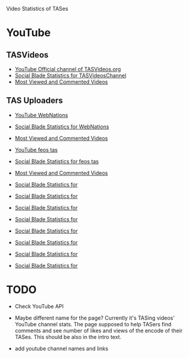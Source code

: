 Video Statistics of TASes

# YouTube

## TASVideos
- [YouTube Official channel of TASVideos.org](https://www.youtube.com/c/TASVideosChannel/)
- [Social Blade Statistics for TASVideosChannel](https://socialblade.com/youtube/user/tasvideoschannel)
- [Most Viewed and Commented Videos](https://socialblade.com/youtube/user/tasvideoschannel/videos/mostviewed)

## TAS Uploaders
- [YouTube WebNations](https://www.youtube.com/c/webnations)
- [Social Blade Statistics for WebNations](https://socialblade.com/youtube/user/tasvideoschannel)
- [Most Viewed and Commented Videos](https://socialblade.com/youtube/c/webnations/videos/mostviewed)

- [YouTube feos tas](https://www.youtube.com/c/feostas/)
- [Social Blade Statistics for feos tas](https://socialblade.com/youtube/c/feostas)
- [Most Viewed and Commented Videos](https://socialblade.com/youtube/c/feostas/videos/mostviewed)

- [Social Blade Statistics for ](https://socialblade.com/youtube/c/swordlesslink/videos/mostviewed)
- [Social Blade Statistics for ](https://socialblade.com/youtube/c/brandonevans211/videos/mostviewed)
- [Social Blade Statistics for ](https://socialblade.com/youtube/c/nahoc/videos/mostviewed)
- [Social Blade Statistics for ](https://socialblade.com/youtube/user/omnipotententity/videos/mostviewed)
- [Social Blade Statistics for ](https://socialblade.com/youtube/user/dacicus/videos/mostviewed)
- [Social Blade Statistics for ](https://socialblade.com/youtube/c/nahoc/videos/mostviewed)
- [Social Blade Statistics for ](https://socialblade.com/youtube/user/nitrogenesistas/videos/mostviewed)
- [Social Blade Statistics for ](https://socialblade.com/youtube/user/tasvideoschannel/otherchans/views/featured)

# TODO
- Check YouTube API

- Maybe different name for the page? Currently it's TASing videos' YouTube channel stats. The page supposed to help TASers find comments and see number of likes and views of the encode of their TASes. This should be also in the intro text.

- add youtube channel names and links